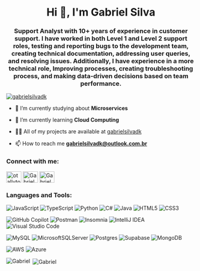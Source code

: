<h1 align="center">Hi 👋, I'm Gabriel Silva</h1>
<h3 align="center">Support Analyst with 10+ years of experience in customer support. I have worked in both Level 1 and Level 2 
support roles, testing and reporting bugs to the development team, creating technical documentation, addressing user 
queries, and resolving issues. Additionally, I have experience in a more technical role, Improving processes, creating 
troubleshooting process, and making data-driven decisions based on team performance. </h3>

<p align="left"> <a href="https://x.com/GabrielSilvadk" target="blank"><img src="https://img.shields.io/badge/FOLLOW-%40GABRIELSILVADK-GRAY" alt="gabrielsilvadk" /></a> </p>

- 🔭 I’m currently studying about **Microservices**

- 🌱 I’m currently learning **Cloud Computing**

- 👨‍💻 All of my projects are available at [gabrielsilvadk](https://github.com/gabrielsilvadk)

- 📫 How to reach me **gabrielsilvadk@outlook.com.br**

<h3 align="left">Connect with me:</h3>
<p align="left">
<a href="https://twitter.com/gabrielsilvadk" target="blank"><img align="center" src="https://raw.githubusercontent.com/rahuldkjain/github-profile-readme-generator/master/src/images/icons/Social/twitter.svg" alt="otallyto" height="30" width="40" /></a>
<a href="https://linkedin.com/in/gabrielsilvadk" target="blank"><img align="center" src="https://raw.githubusercontent.com/rahuldkjain/github-profile-readme-generator/master/src/images/icons/Social/linked-in-alt.svg" alt="Gabriel" height="30" width="40" /></a>
<a href="https://instagram.com/gabrielsilvadk" target="blank"><img align="center" src="https://raw.githubusercontent.com/rahuldkjain/github-profile-readme-generator/master/src/images/icons/Social/instagram.svg" alt="Gabriel" height="30" width="40" /></a>
</p>

<h3 align="left">Languages and Tools:</h3>

![JavaScript](https://img.shields.io/badge/JavaScript-F7DF1E?style=for-the-badge&logo=javascript&logoColor=black)
![TypeScript](https://img.shields.io/badge/TypeScript-007ACC?style=for-the-badge&logo=typescript&logoColor=white)
![Python](https://img.shields.io/badge/python-3670A0?style=for-the-badge&logo=python&logoColor=ffdd54)
![C#](https://img.shields.io/badge/C%23-239120?style=for-the-badge&logo=c-sharp&logoColor=white)
![Java](https://img.shields.io/badge/java-%23ED8B00.svg?style=for-the-badge&logo=openjdk&logoColor=white)
![HTML5](https://img.shields.io/badge/html5-%23E34F26.svg?style=for-the-badge&logo=html5&logoColor=white)
![CSS3](https://img.shields.io/badge/css3-%231572B6.svg?style=for-the-badge&logo=css3&logoColor=white)

![GitHub Copilot](https://img.shields.io/badge/github_copilot-8957E5?style=for-the-badge&logo=github-copilot&logoColor=white)
![Postman](https://img.shields.io/badge/Postman-FF6C37?style=for-the-badge&logo=postman&logoColor=white)
![Insomnia](https://img.shields.io/badge/Insomnia-black?style=for-the-badge&logo=insomnia&logoColor=5849BE)
![IntelliJ IDEA](https://img.shields.io/badge/IntelliJIDEA-000000.svg?style=for-the-badge&logo=intellij-idea&logoColor=white)
![Visual Studio Code](https://img.shields.io/badge/Visual%20Studio%20Code-0078d7.svg?style=for-the-badge&logo=visual-studio-code&logoColor=white)

![MySQL](https://img.shields.io/badge/mysql-4479A1.svg?style=for-the-badge&logo=mysql&logoColor=white)
![MicrosoftSQLServer](https://img.shields.io/badge/Microsoft%20SQL%20Server-CC2927?style=for-the-badge&logo=microsoft%20sql%20server&logoColor=white)
![Postgres](https://img.shields.io/badge/postgres-%23316192.svg?style=for-the-badge&logo=postgresql&logoColor=white)
![Supabase](https://img.shields.io/badge/Supabase-3ECF8E?style=for-the-badge&logo=supabase&logoColor=white)
![MongoDB](https://img.shields.io/badge/MongoDB-%234ea94b.svg?style=for-the-badge&logo=mongodb&logoColor=white)

![AWS](https://img.shields.io/badge/AWS-%23FF9900.svg?style=for-the-badge&logo=amazon-aws&logoColor=white)
![Azure](https://img.shields.io/badge/azure-%230072C6.svg?style=for-the-badge&logo=microsoftazure&logoColor=white)

<p><img align="left" src="https://github-readme-stats.vercel.app/api/top-langs?username=gabrielsilvadk&show_icons=true&theme=dracula&locale=en&layout=compact" alt="Gabriel" /></p>
<p>&nbsp;<img align="center" src="https://github-readme-stats.vercel.app/api?username=gabrielsilvadk&show_icons=true&theme=dracula&locale=en" alt="Gabriel" /></p>